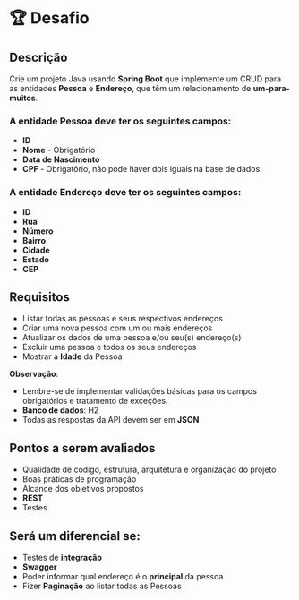 # 🏆 Desafio

## Descrição
Crie um projeto Java usando **Spring Boot** que implemente um CRUD para as entidades **Pessoa** e **Endereço**, que têm um relacionamento de **um-para-muitos**.

### A entidade **Pessoa** deve ter os seguintes campos:
- **ID**
- **Nome** - Obrigatório
- **Data de Nascimento**
- **CPF** - Obrigatório, não pode haver dois iguais na base de dados

### A entidade **Endereço** deve ter os seguintes campos:
- **ID**
- **Rua**
- **Número**
- **Bairro**
- **Cidade**
- **Estado**
- **CEP**

## Requisitos

- Listar todas as pessoas e seus respectivos endereços
- Criar uma nova pessoa com um ou mais endereços
- Atualizar os dados de uma pessoa e/ou seu(s) endereço(s)
- Excluir uma pessoa e todos os seus endereços
- Mostrar a **Idade** da Pessoa

**Observação**: 
- Lembre-se de implementar validações básicas para os campos obrigatórios e tratamento de exceções.
- **Banco de dados**: H2
- Todas as respostas da API devem ser em **JSON**

## Pontos a serem avaliados

- Qualidade de código, estrutura, arquitetura e organização do projeto
- Boas práticas de programação
- Alcance dos objetivos propostos
- **REST**
- Testes

## Será um diferencial se:

- Testes de **integração**
- **Swagger**
- Poder informar qual endereço é o **principal** da pessoa
- Fizer **Paginação** ao listar todas as Pessoas
